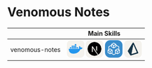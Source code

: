 # Venomous Notes

|                | Main Skills                                                                                                                                                                                                                                                                                                                                                                                                                                                                                                                                                                                                                                       |
| -------------- | ------------------------------------------------------------------------------------------------------------------------------------------------------------------------------------------------------------------------------------------------------------------------------------------------------------------------------------------------------------------------------------------------------------------------------------------------------------------------------------------------------------------------------------------------------------------------------------------------------------------------------------------------- |
| venomous-notes | <img src="https://github.com/BlaxBerry333/programming-notes/blob/main/docs/public/static/skill-icons/web-infrastructure--docker.png" style="width:40px;" /> <img src="https://github.com/BlaxBerry333/programming-notes/blob/main/docs/public/static/skill-icons/web-frontend--nextjs.png?raw=true" style="width:40px;" /> <img src="https://github.com/BlaxBerry333/programming-notes/blob/main/docs/public/static/skill-icons/web-backend--trpc.png?raw=true" style="width:40px;" /> <img src="https://github.com/BlaxBerry333/programming-notes/blob/main/docs/public/static/skill-icons/database--prisma.png?raw=true" style="width:40px;" /> |
